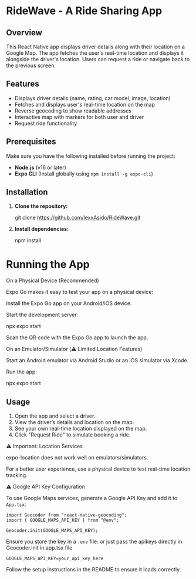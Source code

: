 # RideWave - A Ride Sharing App

## Overview
This React Native app displays driver details along with their location on a Google Map. The app fetches the user's real-time location and displays it alongside the driver's location. Users can request a ride or navigate back to the previous screen.

## Features
- Displays driver details (name, rating, car model, image, location)
- Fetches and displays user's real-time location on the map
- Reverse geocoding to show readable addresses
- Interactive map with markers for both user and driver
- Request ride functionality

## Prerequisites
Make sure you have the following installed before running the project:
- **Node.js** (v16 or later)
- **Expo CLI** (Install globally using `npm install -g expo-cli`)

## Installation

1. **Clone the repository:**
 
   git clone https://github.com/lexxAsido/RideWave.git
   

2. **Install dependencies:**

   npm install
  

# Running the App

On a Physical Device (Recommended)

Expo Go makes it easy to test your app on a physical device:

Install the Expo Go app on your Android/iOS device.

Start the development server:

npx expo start

Scan the QR code with the Expo Go app to launch the app.


On an Emulator/Simulator (⚠️ Limited Location Features)

Start an Android emulator via Android Studio or an iOS simulator via Xcode.

Run the app:

npx expo start

## Usage
1. Open the app and select a driver.
2. View the driver’s details and location on the map.
3. See your own real-time location displayed on the map.
4. Click "Request Ride" to simulate booking a ride.

⚠️ Important: Location Services

expo-location does not work well on emulators/simulators.

For a better user experience, use a physical device to test real-time location tracking.

⚠️ Google API Key Configuration

To use Google Maps services, generate a Google API Key and add it to `App.tsx`:

```tsx
import Geocoder from "react-native-geocoding";
import { GOOGLE_MAPS_API_KEY } from "@env";

Geocoder.init(GOOGLE_MAPS_API_KEY);
```

Ensure you store the key in a `.env` file: or just pass the apikeys directly in  Geocoder.init in app.tsx file

```
GOOGLE_MAPS_API_KEY=your_api_key_here
```

Follow the setup instructions in the README to ensure it loads correctly.

